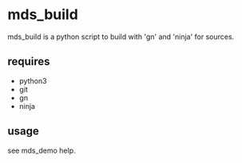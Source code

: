 # mds_build

mds_build is a python script to build with 'gn' and 'ninja' for sources.

## requires
- python3
- git
- gn
- ninja

## usage
see mds_demo help.

